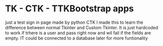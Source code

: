 # TK - CTK - TTKBootstrap apps
 just a test sign in page made by python CTK
 I made this to learn the difference between normal Tkinter and Custom Tkinter.
 It is just hardcoded to work if trhere is a user and pass right now and wil fail if the fields are empty.
 IT could be connected to a database later for more funtionality
